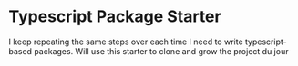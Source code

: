 # Typescript Package Starter

I keep repeating the same steps over each time I need to write typescript-based packages. Will use this starter to clone and grow the project du jour